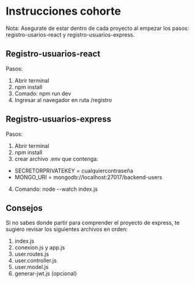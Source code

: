 # Instrucciones cohorte 

Nota: Asegurate de estar dentro de cada proyecto al empezar los pasos: registro-usarios-react y registro-usuarios-express.

## Registro-usuarios-react

Pasos:
1. Abrir terminal
2. npm install
3. Comado: npm run dev
4. Ingresar al navegador en ruta /registro

## Registro-usuarios-express

Pasos:
1. Abrir terminal
2. npm install
3. crear archivo .env que contenga:
 - SECRETORPRIVATEKEY = cualquiercontraseña
 - MONGO_URI = mongodb://localhost:27017/backend-users  
4. Comando: node --watch index.js

## Consejos

Si no sabes donde partir para comprender el proyecto de express, te sugiero revisar los siguientes archivos en orden:

1. index.js
2. conexion.js y app.js
3. user.routes.js
4. user.controller.js
5. user.model.js
6. generar-jwt.js (opcional)